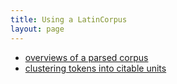 ```yaml
---
title: Using a LatinCorpus
layout: page
---
```




- [overviews of a parsed corpus](overviews/)
- [clustering tokens into citable units](clustered/)
